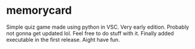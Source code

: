 # memorycard

Simple quiz game made using python in VSC. Very early edition. Probably not gonna get updated lol. Feel free to do stuff with it.
Finally added executable in the first release. Aight have fun.
